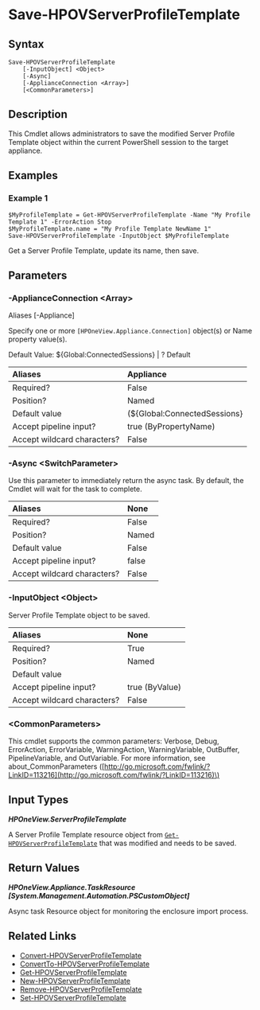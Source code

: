﻿---
description: 
---

# Save-HPOVServerProfileTemplate

## Syntax

```text
Save-HPOVServerProfileTemplate
    [-InputObject] <Object>
    [-Async]
    [-ApplianceConnection <Array>]
    [<CommonParameters>]
```

## Description

This Cmdlet allows administrators to save the modified Server Profile Template object within the current PowerShell session to the target appliance.
## Examples

###  Example 1 

```text
$MyProfileTemplate = Get-HPOVServerProfileTemplate -Name "My Profile Template 1" -ErrorAction Stop
$MyProfileTemplate.name = "My Profile Template NewName 1"
Save-HPOVServerProfileTemplate -InputObject $MyProfileTemplate

```

Get a Server Profile Template, update its name, then save.

## Parameters

### -ApplianceConnection &lt;Array&gt;

Aliases [-Appliance]

Specify one or more `[HPOneView.Appliance.Connection]` object(s) or Name property value(s).

Default Value: ${Global:ConnectedSessions} | ? Default

| Aliases | Appliance |
| :--- | :--- |
| Required? | False |
| Position? | Named |
| Default value | (${Global:ConnectedSessions} | ? Default) |
| Accept pipeline input? | true (ByPropertyName) |
| Accept wildcard characters? | False |

### -Async &lt;SwitchParameter&gt;

Use this parameter to immediately return the async task.  By default, the Cmdlet will wait for the task to complete.

| Aliases | None |
| :--- | :--- |
| Required? | False |
| Position? | Named |
| Default value | False |
| Accept pipeline input? | false |
| Accept wildcard characters? | False |

### -InputObject &lt;Object&gt;

Server Profile Template object to be saved.

| Aliases | None |
| :--- | :--- |
| Required? | True |
| Position? | Named |
| Default value |  |
| Accept pipeline input? | true (ByValue) |
| Accept wildcard characters? | False |

### &lt;CommonParameters&gt;

This cmdlet supports the common parameters: Verbose, Debug, ErrorAction, ErrorVariable, WarningAction, WarningVariable, OutBuffer, PipelineVariable, and OutVariable. For more information, see about\_CommonParameters \([http://go.microsoft.com/fwlink/?LinkID=113216](http://go.microsoft.com/fwlink/?LinkID=113216)\)

## Input Types

_**HPOneView.ServerProfileTemplate**_

A Server Profile Template resource object from [`Get-HPOVServerProfileTemplate`](get-hpovserverprofiletemplate.md) that was modified and needs to be saved.

## Return Values

_**HPOneView.Appliance.TaskResource [System.Management.Automation.PSCustomObject]**_

Async task Resource object for monitoring the enclosure import process.


## Related Links

* [Convert-HPOVServerProfileTemplate](convert-hpovserverprofiletemplate.md)
* [ConvertTo-HPOVServerProfileTemplate](convertto-hpovserverprofiletemplate.md)
* [Get-HPOVServerProfileTemplate](get-hpovserverprofiletemplate.md)
* [New-HPOVServerProfileTemplate](new-hpovserverprofiletemplate.md)
* [Remove-HPOVServerProfileTemplate](remove-hpovserverprofiletemplate.md)
* [Set-HPOVServerProfileTemplate](set-hpovserverprofiletemplate.md)
